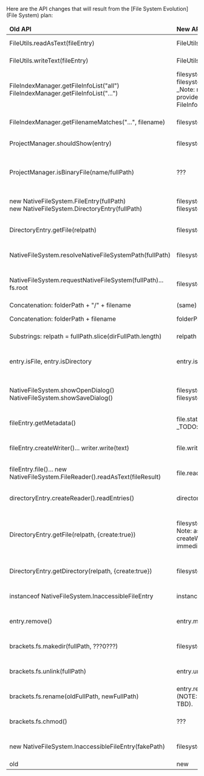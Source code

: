 Here are the API changes that will result from the [File System Evolution](File System) plan:

<table>
<thead>
<tr><td><b>Old API</b></td><td><b>New API</b></td><td><b>Suggested action</b></td><td><b>Usage</b></td></tr>
</thead>

<tr><td>FileUtils.readAsText(fileEntry)</td><td>FileUtils.readAsText(file)</td><td>Already drop-in compatible</td><td></td></tr>
<tr><td>FileUtils.writeText(fileEntry)</td><td>FileUtils.writeText(file)</td><td>Already drop-in compatible</td><td></td></tr>
<tr><td>FileIndexManager.getFileInfoList("all")<br>FileIndexManager.getFileInfoList("...")</td><td>filesystem.getFileList()<br>filesystem.getFileList(filter)<br>_Note: returns an array of actual Files, but they provide the same properties as the old FileInfos)_</td><td>Shim with deprecation warning</td><td></td></tr>
<tr><td>FileIndexManager.getFilenameMatches("...", filename)</td><td>filesystem.getFileList(filter)</td><td>Shim with deprecation warning</td><td></td></tr>
<tr><td>ProjectManager.shouldShow(entry)</td><td>filesystem.shouldShow(fullPath)</td><td>Leave old API in place permanently</td><td></td></tr>
<tr><td>ProjectManager.isBinaryFile(name/fullPath)</td><td>???</td><td>Shim with deprecation warning. New API on LanguageManager.</td><td></td></tr>

<tr><td>new NativeFileSystem.FileEntry(fullPath)<br>new NativeFileSystem.DirectoryEntry(fullPath)</td><td>filesystem.getFileForPath(fullPath)<br>filesystem.getDirectoryForPath(fullPath)</td><td>Shim with deprecation warning</td><td></td></tr>
<tr><td>DirectoryEntry.getFile(relpath)</td><td>filesystem.resolve(path)</td><td>Do not shim (callers will break right away)</td><td></td></tr>
<tr><td>NativeFileSystem.resolveNativeFileSystemPath(fullPath)</td><td>filesystem.resolve(path)</td><td>Shim with deprecation warning</td><td></td></tr>
<tr><td>NativeFileSystem.requestNativeFileSystem(fullPath)... fs.root</td><td>filesystem.resolve(fullPath)</td><td>Shim with deprecation warning _(maybe?)_</td><td></td></tr>
<tr><td>Concatenation: folderPath + "/" + filename</td><td>(same)</td><td>(no change)</td><td></td></tr>
<tr><td>Concatenation: folderPath + filename</td><td>folderPath + "/" + filename</td><td>**Open question**</td><td></td></tr>
<tr><td>Substrings: relpath = fullPath.slice(dirFullPath.length)</td><td>relpath = fullPath.slice(dirFullPath.length + 1)</td><td>**Open question**</td><td></td></tr>
<tr><td>entry.isFile, entry.isDirectory</td><td>entry.isFile(), entry.isDirectory()</td><td>Change API to use a read-only property (like fullPath)</td><td></td></tr>
<tr><td>NativeFileSystem.showOpenDialog()<br>NativeFileSystem.showSaveDialog()</td><td>filesystem.showOpenDialog()<br>filesystem.showSaveDialog()</td><td>Shim with deprecation warning _(maybe?)_</td><td>**TODO**</td></tr>
<tr><td>fileEntry.getMetadata()</td><td>file.stat()<br>_TODO: document change in data structure too_</td><td>Do not shim (callers will break right away)</td><td></td></tr>
<tr><td>fileEntry.createWriter()... writer.write(text)</td><td>file.write(text)</td><td>Do not shim (callers will break right away)</td><td></td></tr>
<tr><td>fileEntry.file()... new NativeFileSystem.FileReader().readAsText(fileResult)</td><td>file.readAsText()</td><td>Do not shim (callers will break right away)</td><td></td></tr>
<tr><td>directoryEntry.createReader().readEntries()</td><td>directory.getContents() ???</td><td>Do not shim (callers will break right away)</td><td>**TODO**</td></tr>
<tr><td>DirectoryEntry.getFile(relpath, {create:true})</td><td>filesystem.getFileForPath(fullPath).write("")<br>Note: as a result, this can fold in writeText() or createWriter()/write() calls that used to immediately follow the getFile() call.</td><td>Do not shim (callers will break right away)<br>TODO: add a cleaner create() API?</td><td></td></tr>
<tr><td>DirectoryEntry.getDirectory(relpath, {create:true})</td><td>filesystem.getDirectoryForPath(fullPath).create()</td><td>Do not shim (callers will break right away)</td><td></td></tr>
<tr><td>instanceof NativeFileSystem.InaccessibleFileEntry</td><td>instanceof InMemoryFile</td><td>Do not shim (callers will break right away)</td><td></td></tr>
<tr><td>entry.remove()</td><td>entry.moveToTrash()</td><td>Do not shim (callers will break right away)</td><td></td></tr>

<tr><td>brackets.fs.makedir(fullPath, ???0???)</td><td>filesystem.getDirectoryForPath(fullPath).create()</td><td>Do not shim (callers will break right away)</td><td></td></tr>
<tr><td>brackets.fs.unlink(fullPath)</td><td>entry.unlink()</td><td>Do not shim (callers will break right away)</td><td></td></tr>
<tr><td>brackets.fs.rename(oldFullPath, newFullPath)</td><td>entry.rename(newFullPath)<br>(NOTE: Exact semantics of this call are still a bit TBD).</td><td>Do not shim (callers will break right away)</td><td></td></tr>
<tr><td>brackets.fs.chmod()</td><td>???</td><td>Do not shim (callers will break right away)</td><td></td></tr>
<tr><td>new NativeFileSystem.InaccessibleFileEntry(fakePath)</td><td>filesystem.getInMemoryFile(fakePath)</td><td>Do not shim (callers will break right away)</td><td></td></tr>

<tr><td>old</td><td>new</td><td>action</td><td></td></tr>
</table>